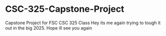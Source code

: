 # CSC-325-Capstone-Project
Capstone Project for FSC CSC 325 Class
Hey its me again trying to tough it out in the big 2025. Hope ill see you again
